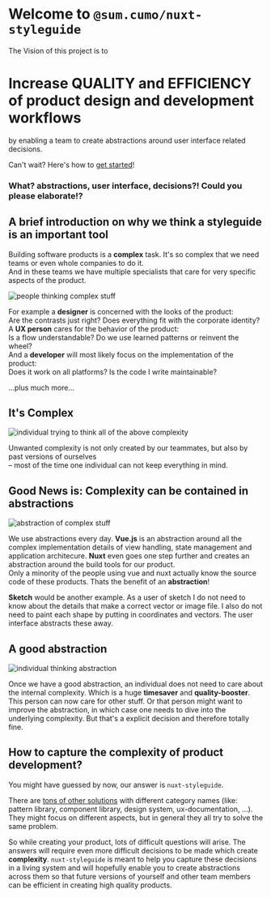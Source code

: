 # Welcome to `@sum.cumo/nuxt-styleguide`

<sg-highlight>
The Vision of this project is to

# Increase QUALITY and EFFICIENCY of product design and development workflows

by enabling a team to create abstractions around user interface related
decisions.

</sg-highlight>

Can't wait? Here's how to [get started](~/docs/getting-started)!

### What? abstractions, user interface, decisions?! Could you please elaborate!?

## A brief introduction on why we think a styleguide is an important tool

Building software products is a **complex** task. It's so complex that we
need teams or even whole companies to do it.  
And in these teams we have multiple specialists that care for very specific
aspects of the product.

![people thinking complex stuff](~/img/people_thinking_complex_stuff.jpg)

For example a **designer** is concerned with the looks of the product:  
Are the contrasts just right? Does everything fit with the corporate identity?  
A **UX person** cares for the behavior of the product:  
Is a flow understandable? Do we use learned patterns or reinvent the wheel?  
And a **developer** will most likely focus on the implementation of the product:  
Does it work on all platforms? Is the code I write maintainable?

...plus much more...

## It's Complex

![individual trying to think all of the above complexity](~/img/individual_thinking_to_much_complex_stuff.jpg)

Unwanted complexity is not only created by our teammates, but also by past
versions of ourselves  
– most of the time one individual can not keep everything
in mind.

## Good News is: Complexity can be contained in abstractions

![abstraction of complex stuff](~/img/abstraction_of_complex_stuff.jpg)

We use abstractions every day. **Vue.js** is an abstraction around all the
complex implementation details of view handling, state management and
application architecure. **Nuxt** even goes one step further and creates an
abstraction around the build tools for our product.  
Only a minority of the people using vue and nuxt actually know the source code
of these products. Thats the benefit of an **abstraction**!

**Sketch** would be another example. As a user of sketch I do not need to know
about the details that make a correct vector or image file. I also do not need
to paint each shape by putting in coordinates and vectors. The user interface
abstracts these away.

## A good abstraction

![individual thinking abstraction](~/img/individual_thinking_abstraction.jpg)

Once we have a good abstraction, an individual does not need to care about the
internal complexity. Which is a huge **timesaver** and **quality-booster**.  
This person can now care for other stuff. Or that person might want to improve
the abstraction, in which case one needs to dive into the underlying complexity.
But that's a explicit decision and therefore totally fine.

## How to capture the complexity of product development?

You might have guessed by now, our answer is `nuxt-styleguide`.

There are [tons of other solutions](https://designsystemsrepo.com/) with
different category names (like: pattern library, component library,
design system, ux-documentation, ...). They might focus on different aspects,
but in general they all try to solve the same problem.

So while creating your product, lots of difficult questions will arise.
The answers will require even more difficult decisions to be made which create
**complexity**.
`nuxt-styleguide` is meant to help you capture these decisions in a living
system and will hopefully enable you to create abstractions across them so that
future versions of yourself and other team members can be efficient in creating
high quality products.
